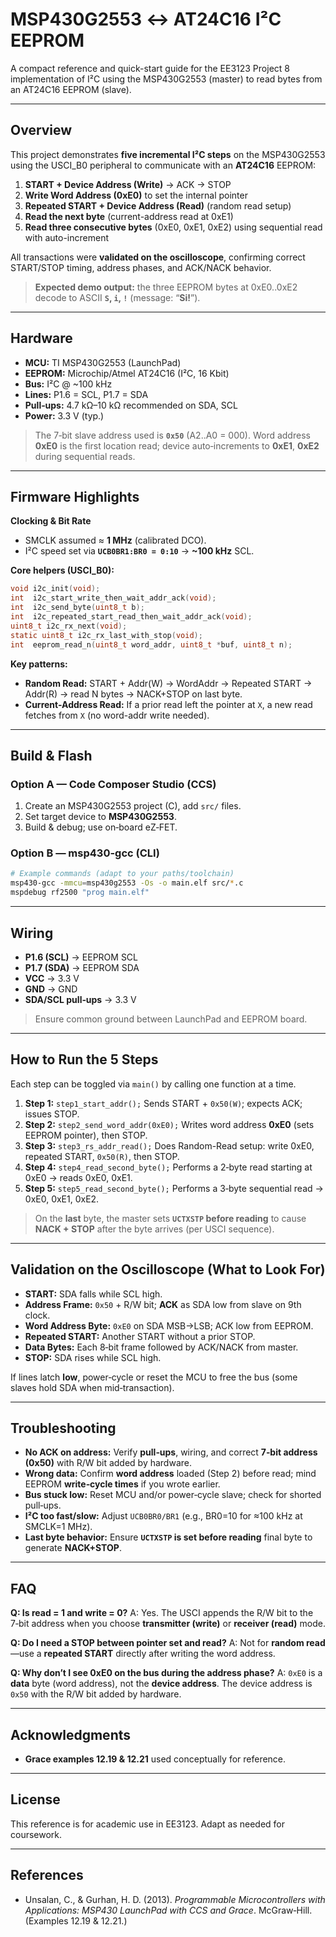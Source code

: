 # MSP430G2553 ↔ AT24C16 I²C EEPROM

A compact reference and quick-start guide for the EE3123 Project 8 implementation of I²C using the MSP430G2553 (master) to read bytes from an AT24C16 EEPROM (slave).

---

## Overview

This project demonstrates **five incremental I²C steps** on the MSP430G2553 using the USCI_B0 peripheral to communicate with an **AT24C16** EEPROM:

1. **START + Device Address (Write)** → ACK → STOP
2. **Write Word Address (0xE0)** to set the internal pointer
3. **Repeated START + Device Address (Read)** (random read setup)
4. **Read the next byte** (current-address read at 0xE1)
5. **Read three consecutive bytes** (0xE0, 0xE1, 0xE2) using sequential read with auto-increment

All transactions were **validated on the oscilloscope**, confirming correct START/STOP timing, address phases, and ACK/NACK behavior.

> **Expected demo output:** the three EEPROM bytes at 0xE0..0xE2 decode to ASCII **`S`, `i`, `!`** (message: “**Si!**”).

---

## Hardware

* **MCU:** TI MSP430G2553 (LaunchPad)
* **EEPROM:** Microchip/Atmel AT24C16 (I²C, 16 Kbit)
* **Bus:** I²C @ ~100 kHz
* **Lines:** P1.6 = SCL, P1.7 = SDA
* **Pull‑ups:** 4.7 kΩ–10 kΩ recommended on SDA, SCL
* **Power:** 3.3 V (typ.)

> The 7‑bit slave address used is **`0x50`** (A2..A0 = 000). Word address **0xE0** is the first location read; device auto‑increments to **0xE1**, **0xE2** during sequential reads.

---

## Firmware Highlights

**Clocking & Bit Rate**

* SMCLK assumed ≈ **1 MHz** (calibrated DCO).
* I²C speed set via **`UCB0BR1:BR0 = 0:10`** → **~100 kHz** SCL.

**Core helpers (USCI_B0):**

```c
void i2c_init(void);
int  i2c_start_write_then_wait_addr_ack(void);
int  i2c_send_byte(uint8_t b);
int  i2c_repeated_start_read_then_wait_addr_ack(void);
uint8_t i2c_rx_next(void);
static uint8_t i2c_rx_last_with_stop(void);
int  eeprom_read_n(uint8_t word_addr, uint8_t *buf, uint8_t n);
```

**Key patterns:**

* **Random Read:** START + Addr(W) → WordAddr → Repeated START → Addr(R) → read N bytes → NACK+STOP on last byte.
* **Current-Address Read:** If a prior read left the pointer at `X`, a new read fetches from `X` (no word-addr write needed).

---

## Build & Flash

### Option A — Code Composer Studio (CCS)

1. Create an MSP430G2553 project (C), add `src/` files.
2. Set target device to **MSP430G2553**.
3. Build & debug; use on‑board eZ‑FET.

### Option B — msp430-gcc (CLI)

```bash
# Example commands (adapt to your paths/toolchain)
msp430-gcc -mmcu=msp430g2553 -Os -o main.elf src/*.c
mspdebug rf2500 "prog main.elf"
```

---

## Wiring

* **P1.6 (SCL)** → EEPROM SCL
* **P1.7 (SDA)** → EEPROM SDA
* **VCC** → 3.3 V
* **GND** → GND
* **SDA/SCL pull‑ups** → 3.3 V

> Ensure common ground between LaunchPad and EEPROM board.

---

## How to Run the 5 Steps

Each step can be toggled via `main()` by calling one function at a time.

1. **Step 1:** `step1_start_addr();`
   Sends START + `0x50(W)`; expects ACK; issues STOP.
2. **Step 2:** `step2_send_word_addr(0xE0);`
   Writes word address **0xE0** (sets EEPROM pointer), then STOP.
3. **Step 3:** `step3_rs_addr_read();`
   Does Random-Read setup: write 0xE0, repeated START, `0x50(R)`, then STOP.
4. **Step 4:** `step4_read_second_byte();`
   Performs a 2‑byte read starting at 0xE0 → reads 0xE0, 0xE1.
5. **Step 5:** `step5_read_second_byte();`
   Performs a 3‑byte sequential read → 0xE0, 0xE1, 0xE2.

> On the **last** byte, the master sets **`UCTXSTP` before reading** to cause **NACK + STOP** after the byte arrives (per USCI sequence).

---

## Validation on the Oscilloscope (What to Look For)

* **START:** SDA falls while SCL high.
* **Address Frame:** `0x50` + R/W bit; **ACK** as SDA low from slave on 9th clock.
* **Word Address Byte:** `0xE0` on SDA MSB→LSB; ACK low from EEPROM.
* **Repeated START:** Another START without a prior STOP.
* **Data Bytes:** Each 8‑bit frame followed by ACK/NACK from master.
* **STOP:** SDA rises while SCL high.

If lines latch **low**, power‑cycle or reset the MCU to free the bus (some slaves hold SDA when mid‑transaction).

---

## Troubleshooting

* **No ACK on address:** Verify **pull‑ups**, wiring, and correct **7‑bit address (0x50)** with R/W bit added by hardware.
* **Wrong data:** Confirm **word address** loaded (Step 2) before read; mind EEPROM **write‑cycle times** if you wrote earlier.
* **Bus stuck low:** Reset MCU and/or power‑cycle slave; check for shorted pull‑ups.
* **I²C too fast/slow:** Adjust `UCB0BR0/BR1` (e.g., BR0=10 for ≈100 kHz at SMCLK=1 MHz).
* **Last byte behavior:** Ensure **`UCTXSTP` is set before reading** final byte to generate **NACK+STOP**.

---

## FAQ

**Q: Is read = 1 and write = 0?**
A: Yes. The USCI appends the R/W bit to the 7‑bit address when you choose **transmitter (write)** or **receiver (read)** mode.

**Q: Do I need a STOP between pointer set and read?**
A: Not for **random read**—use a **repeated START** directly after writing the word address.

**Q: Why don’t I see 0xE0 on the bus during the address phase?**
A: `0xE0` is a **data** byte (word address), not the **device address**. The device address is `0x50` with the R/W bit added by hardware.

---

## Acknowledgments

* **Grace examples 12.19 & 12.21** used conceptually for reference.

---

## License

This reference is for academic use in EE3123. Adapt as needed for coursework.

---

## References

* Unsalan, C., & Gurhan, H. D. (2013). *Programmable Microcontrollers with Applications: MSP430 LaunchPad with CCS and Grace*. McGraw‑Hill. (Examples 12.19 & 12.21.)
